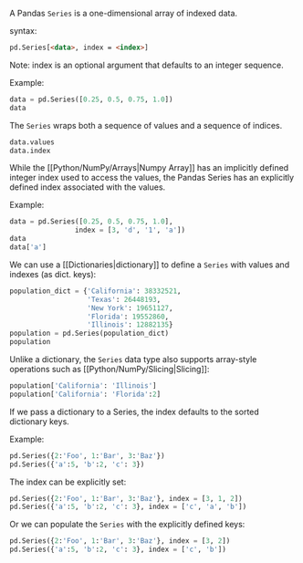 A Pandas `Series` is a one-dimensional array of indexed data.

syntax:
```HTML
pd.Series[<data>, index = <index>]
```
Note: index is an optional argument that defaults to an integer sequence.

Example:
```Python
data = pd.Series([0.25, 0.5, 0.75, 1.0])
data
```

The `Series` wraps both a sequence of values and a sequence of indices.

```Python
data.values
data.index
```

While the [[Python/NumPy/Arrays|Numpy Array]] has an implicitly defined integer index used to access the values, the Pandas Series has an explicitly defined index associated with the values.

Example:
```Python
data = pd.Series([0.25, 0.5, 0.75, 1.0],
				index = [3, 'd', '1', 'a'])
data
data['a']
```

We can use a [[Dictionaries|dictionary]] to define a `Series` with values and indexes (as dict. keys):
```Python
population_dict = {'California': 38332521,
                   'Texas': 26448193,
                   'New York': 19651127,
                   'Florida': 19552860,
                   'Illinois': 12882135}
population = pd.Series(population_dict)
population
```

Unlike a dictionary, the `Series` data type also supports array-style operations such as [[Python/NumPy/Slicing|Slicing]]:
```Python
population['California': 'Illinois']
population['California': 'Florida':2]
```

If we pass a dictionary to a Series, the index defaults to the sorted dictionary keys.

Example:
```Python
pd.Series({2:'Foo', 1:'Bar', 3:'Baz'})
pd.Series({'a':5, 'b':2, 'c': 3})
```

The index can be explicitly set:
```Python
pd.Series({2:'Foo', 1:'Bar', 3:'Baz'}, index = [3, 1, 2])
pd.Series({'a':5, 'b':2, 'c': 3}, index = ['c', 'a', 'b'])
```

Or we can populate the `Series` with the explicitly defined keys:
```Python
pd.Series({2:'Foo', 1:'Bar', 3:'Baz'}, index = [3, 2])
pd.Series({'a':5, 'b':2, 'c': 3}, index = ['c', 'b'])
```

